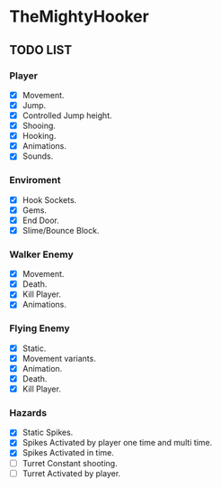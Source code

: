 # TheMightyHooker

## TODO LIST

### Player
- [x] Movement.
- [x] Jump.
- [x] Controlled Jump height.
- [x] Shooing.
- [x] Hooking.
- [x] Animations.
- [x] Sounds.

### Enviroment
- [x] Hook Sockets.
- [x] Gems.
- [x] End Door.
- [x] Slime/Bounce Block.

### Walker Enemy
- [x] Movement.
- [x] Death.
- [x] Kill Player.
- [x] Animations.

### Flying Enemy
- [x] Static.
- [x] Movement variants.
- [x] Animation.
- [x] Death.
- [x] Kill Player.

### Hazards
- [x] Static Spikes.
- [x] Spikes Activated by player one time and multi time.
- [x] Spikes Activated in time.
- [ ] Turret Constant shooting.
- [ ] Turret Activated by player.
